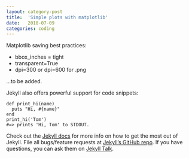 ```yaml
---
layout: category-post
title:  'Simple plots with matplotlib'
date:   2018-07-09
categories: coding
---
```


Matplotlib saving best practices:
* bbox_inches = tight
* transparent=True
* dpi=300 or dpi=600 for .png

...to be added.

Jekyll also offers powerful support for code snippets:

```
def print_hi(name)
  puts "Hi, #{name}"
end
print_hi('Tom')
#=> prints 'Hi, Tom' to STDOUT.
```

Check out the [Jekyll docs][jekyll-docs] for more info on how to get the most out of Jekyll. File all bugs/feature requests at [Jekyll’s GitHub repo][jekyll-gh]. If you have questions, you can ask them on [Jekyll Talk][jekyll-talk].

[jekyll-docs]: http://jekyllrb.com/docs/home
[jekyll-gh]:   https://github.com/jekyll/jekyll
[jekyll-talk]: https://talk.jekyllrb.com/
